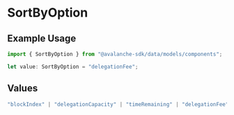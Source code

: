 # SortByOption

## Example Usage

```typescript
import { SortByOption } from "@avalanche-sdk/data/models/components";

let value: SortByOption = "delegationFee";
```

## Values

```typescript
"blockIndex" | "delegationCapacity" | "timeRemaining" | "delegationFee" | "uptimePerformance"
```